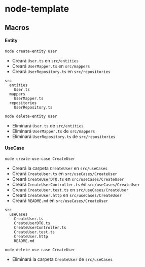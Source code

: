# node-template

## Macros

#### Entity

```node create-entity user```

- Creará ```User.ts``` en ```src/entities```
- Creará ```UserMapper.ts``` en ```src/mappers```
- Creará ```UserRepository.ts``` en ```src/repositories```

```
src
  entities
    User.ts
  mappers
    UserMapper.ts
  repositories
    UserRepository.ts
```

```node delete-entity user```

- Eliminará ```User.ts``` de ```src/entities```
- Eliminará ```UserMapper.ts``` de ```src/mappers```
- Eliminará ```UserRepository.ts``` de ```src/repositories```

#### UseCase

```node create-use-case CreateUser```

- Creará la carpeta ```CreateUser``` en ```src/useCases```
- Creará ```CreateUser.ts``` en ```src/useCases/CreateUser```
- Creará ```CreateUserDTO.ts``` en ```src/useCases/CreateUser```
- Creará ```CreateUserController.ts``` en ```src/useCases/CreateUser```
- Creará ```CreateUser.test.ts``` en ```src/useCases/CreateUser```
- Creará ```CreateUser.http``` en ```src/useCases/CreateUser```
- Creará ```README.md``` en ```src/useCases/CreateUser```

```
src
  useCases
    CreateUser.ts
    CreateUserDTO.ts
    CreateUserController.ts
    CreateUser.test.ts
    CreateUser.http
    README.md
```

```node delete-use-case CreateUser```

- Eliminará la carpeta ```CreateUser``` de ```src/useCases```
